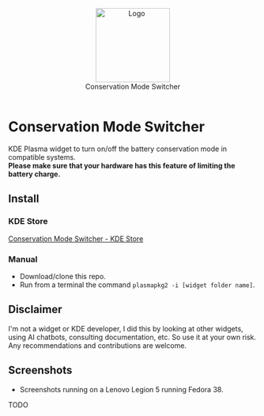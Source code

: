 <div align="center">
<picture>
  <source media="(prefers-color-scheme: dark)" srcset="">
  <img alt="Logo" src="" height="150px">
</picture>
<br>
Conservation Mode Switcher
</div>
<br>

# Conservation Mode Switcher
KDE Plasma widget to turn on/off the battery conservation mode in compatible systems.  
**Please make sure that your hardware has this feature of limiting the battery charge.**

## Install

### KDE Store
[Conservation Mode Switcher - KDE Store](TODO)

### Manual
- Download/clone this repo.
- Run from a terminal the command `plasmapkg2 -i [widget folder name]`.

## Disclaimer
I'm not a widget or KDE developer, I did this by looking at other widgets, using AI chatbots, consulting documentation, etc. So use it at your own risk.
Any recommendations and contributions are welcome.

## Screenshots
- Screenshots running on a Lenovo Legion 5 running Fedora 38.

TODO
